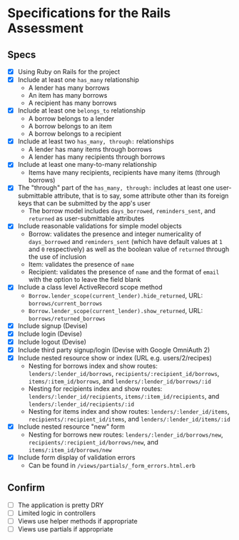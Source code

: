 # Specifications for the Rails Assessment

## Specs

- [x] Using Ruby on Rails for the project
- [x] Include at least one `has_many` relationship
  - A lender has many borrows
  - An item has many borrows
  - A recipient has many borrows
- [x] Include at least one `belongs_to` relationship
  - A borrow belongs to a lender
  - A borrow belongs to an item
  - A borrow belongs to a recipient
- [x] Include at least two `has_many, through:` relationships
  - A lender has many items through borrows
  - A lender has many recipients through borrows
- [x] Include at least one many-to-many relationship
  - Items have many recipients, recipients have many items (through borrows)
- [x] The "through" part of the `has_many, through:` includes at least one user-submittable attribute, that is to say, some attribute other than its foreign keys that can be submitted by the app's user
  - The borrow model includes `days_borrowed`, `reminders_sent`, and `returned` as user-submittable attributes
- [x] Include reasonable validations for simple model objects
  - Borrow: validates the presence and integer numericality of `days_borrowed` and `reminders_sent` (which have default values at `1` and `0` respectively) as well as the boolean value of `returned` through the use of inclusion
  - Item: validates the presence of `name`
  - Recipient: validates the presence of `name` and the format of `email` with the option to leave the field blank
- [x] Include a class level ActiveRecord scope method
  - `Borrow.lender_scope(current_lender).hide_returned`, URL: `borrows/current_borrows`
  - `Borrow.lender_scope(current_lender).show_returned`, URL: `borrows/returned_borrows`
- [x] Include signup (Devise)
- [x] Include login (Devise)
- [x] Include logout (Devise)
- [x] Include third party signup/login (Devise with Google OmniAuth 2)
- [x] Include nested resource show or index (URL e.g. users/2/recipes)
  - Nesting for borrows index and show routes: `lenders/:lender_id/borrows`, `recipients/:recipient_id/borrows`, `items/:item_id/borrows`, and `lenders/:lender_id/borrows/:id`
  - Nesting for recipients index and show routes: `lenders/:lender_id/recipients`, `items/:item_id/recipients`, and `lenders/:lender_id/recipients/:id`
  - Nesting for items index and show routes: `lenders/:lender_id/items`, `recipients/:recipient_id/items`, and `lenders/:lender_id/items/:id`
- [x] Include nested resource "new" form
  - Nesting for borrows new routes: `lenders/:lender_id/borrows/new`, `recipients/:recipient_id/borrows/new`, and `items/:item_id/borrows/new`
- [x] Include form display of validation errors
  - Can be found in `/views/partials/_form_errors.html.erb`

## Confirm

- [ ] The application is pretty DRY
- [ ] Limited logic in controllers
- [ ] Views use helper methods if appropriate
- [ ] Views use partials if appropriate
